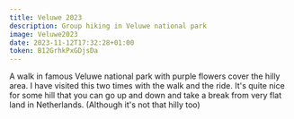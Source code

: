```yaml
---
title: Veluwe 2023
description: Group hiking in Veluwe national park
image: Veluwe2023
date: 2023-11-12T17:32:28+01:00
token: B12GrhkPxGDjsDa
---
```


A walk in famous Veluwe national park with purple flowers cover the hilly area.
I have visited this two times with the walk and the ride. It's quite nice for
some hill that you can go up and down and take a break from very flat land in
Netherlands. (Although it's not that hilly too)

